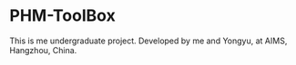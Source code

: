 # PHM-ToolBox
This is me undergraduate project. Developed by me and Yongyu, at AIMS, Hangzhou, China.
